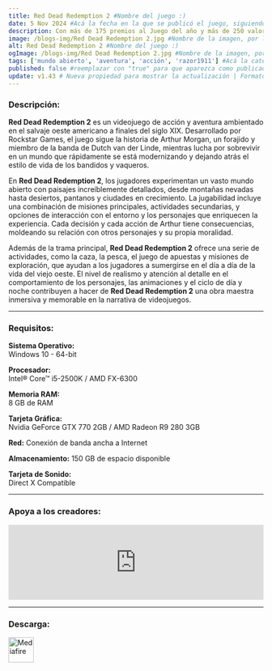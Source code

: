 ```yaml
---
title: Red Dead Redemption 2 #Nombre del juego :)
date: 5 Nov 2024 #Acá la fecha en la que se publicó el juego, siguiendo este formato: Dia "30", Mes "Oct", Año "2024" = como debe quedar: 30 Oct 2024
description: Con más de 175 premios al Juego del año y más de 250 valoraciones perfectas, Red Dead Redemption 2 es la épica historia de Arthur Morgan y la banda de Van der Linde, que huyen por toda América en el albor de una nueva era. También incluye acceso al mundo multijugador compartido de Red Dead Online. #Acá una mini descripción del juego
image: /blogs-img/Red Dead Redemption 2.jpg #Nombre de la imagen, por lo general es exactamente el mismo nombre que el juego excluyendo lo ":" (Dos puntos)
alt: Red Dead Redemption 2 #Nombre del juego :)
ogImage: /blogs-img/Red Dead Redemption 2.jpg #Nombre de la imagen, por lo general es exactamente el mismo nombre que el juego excluyendo lo ":" (Dos puntos)
tags: ['mundo abierto', 'aventura', 'acción', 'razor1911'] #Acá la categoría o categorías del juego, si es más de una se coloca en este formato: ['categoría1', 'categoría2']
published: false #reemplazar con "true" para que aparezca como publicado
update: v1.43 # Nueva propiedad para mostrar la actualización | Formato: v1.0.0
---
```


<!--En VSCode seleccionando una palabra, por ejemplo: "Red Dead Redemption 2" y apretando Ctrl+F2 se seleccionan todas las palabras iguales-->

### Descripción:
**Red Dead Redemption 2** es un videojuego de acción y aventura ambientado en el salvaje oeste americano a finales del siglo XIX. Desarrollado por Rockstar Games, el juego sigue la historia de Arthur Morgan, un forajido y miembro de la banda de Dutch van der Linde, mientras lucha por sobrevivir en un mundo que rápidamente se está modernizando y dejando atrás el estilo de vida de los bandidos y vaqueros.

En **Red Dead Redemption 2**, los jugadores experimentan un vasto mundo abierto con paisajes increíblemente detallados, desde montañas nevadas hasta desiertos, pantanos y ciudades en crecimiento. La jugabilidad incluye una combinación de misiones principales, actividades secundarias, y opciones de interacción con el entorno y los personajes que enriquecen la experiencia. Cada decisión y cada acción de Arthur tiene consecuencias, moldeando su relación con otros personajes y su propia moralidad.

Además de la trama principal, **Red Dead Redemption 2** ofrece una serie de actividades, como la caza, la pesca, el juego de apuestas y misiones de exploración, que ayudan a los jugadores a sumergirse en el día a día de la vida del viejo oeste. El nivel de realismo y atención al detalle en el comportamiento de los personajes, las animaciones y el ciclo de día y noche contribuyen a hacer de **Red Dead Redemption 2** una obra maestra inmersiva y memorable en la narrativa de videojuegos.
<!--Prompt para Chat-GPT: Hazme una descripción para el juego "Red Dead Redemption 2" y cada que menciones "Red Dead Redemption 2" ponlo en negrita -->

---

### Requisitos:
**Sistema Operativo:**  
Windows 10 - 64-bit

**Procesador:**  
Intel® Core™ i5-2500K / AMD FX-6300

**Memoria RAM:**  
8 GB de RAM

**Tarjeta Gráfica:**  
Nvidia GeForce GTX 770 2GB / AMD Radeon R9 280 3GB

**Red:**
Conexión de banda ancha a Internet

**Almacenamiento:**
150 GB de espacio disponible

**Tarjeta de Sonido:**  
Direct X Compatible

<!--Si falta o sobra un requisito se quita o se agrega manteniendo el mismo formato-->

---

### Apoya a los creadores:
<iframe src="https://store.steampowered.com/widget/2668510/" frameborder="0" style="background-color: transparent; width: 100% !important; aspect-ratio: 646 / 190;"></iframe>

<!--Reemplazar los numeros (AppID) del juego (en este caso 2668510) por el numero (AppID) correspondiente con el juego a publicar-->
<!--El AppID se encuentra en la URL del Juego en Steam-->

---

### Descarga:

[<img src="https://gist.github.com/cxmeel/0dbc95191f239b631c3874f4ccf114e2/raw/download.svg" alt="Mediafire" height="50" />](https://www.mediafire.com/file/14ttgsb6ppul3lk/Red_D_Redemption_2_-_By_Nicolhetti_Projects.torrent/file)

<!-- # se debe reemplazar por el link de descarga-->

<!--NOMBRE-DEL-SERVICIO se debe reemplazar por el servicio donde está subido el juego-->